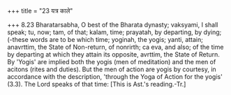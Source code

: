 +++
title = "23 यत्र काले"

+++
8.23 Bharatarsabha, O best of the Bharata dynasty; vaksyami, I shall
speak; tu, now; tam, of that; kalam, time; prayatah, by departing, by
dying; (-these words are to be which time; yoginah, the yogis; yanti,
attain; anavrttim, the State of Non-return, of nonrirth; ca eva, and
also; of the time by departing at which they attain its opposite,
avrttim, the State of Return. By 'Yogis' are implied both the yogis (men
of meditation) and the men of acitons (rites and duties). But the men of
action are yogis by courtesy, in accordance with the description,
'through the Yoga of Action for the yogis' (3.3). The Lord speaks of
that time: \[This is Ast.'s reading.-Tr.\]
